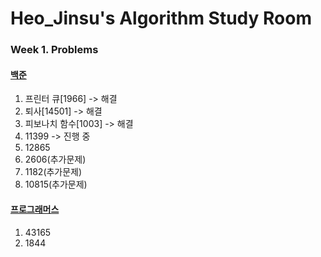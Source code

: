 # Heo_Jinsu's Algorithm Study Room

### Week 1. Problems
#### [백준](https://www.acmicpc.net/)
1. 프린터 큐[1966] -> 해결
2. 퇴사[14501] -> 해결
3. 피보나치 함수[1003] -> 해결
4. 11399 -> 진행 중
5. 12865
6. 2606(추가문제)
7. 1182(추가문제)
8. 10815(추가문제)

#### [프로그래머스](https://programmers.co.kr/?utm_source=google&utm_medium=cpc&utm_campaign=brand_prgms_pc&gclid=CjwKCAiAqt-dBhBcEiwATw-ggEWyvh_tsGpON5borRxEqI3Azq_ULb1QHbG54tubhlY72nqUvpHv4RoCRxEQAvD_BwE)
1. 43165
2. 1844
